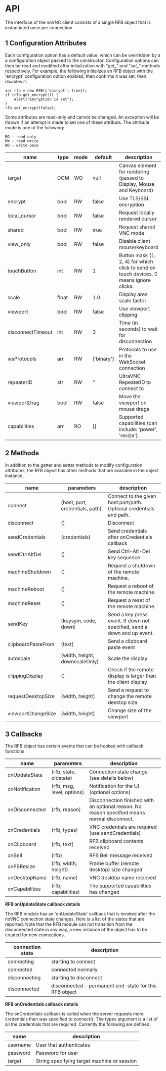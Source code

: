 # API

The interface of the noVNC client consists of a single RFB object that
is instantiated once per connection.


## 1 Configuration Attributes

Each configuration option has a default value, which can be overridden
by a a configuration object passed to the constructor. Configuration
options can then be read and modified after initialization with "get_*"
and "set_*" methods respectively. For example, the following
initializes an RFB object with the 'encrypt' configuration option
enabled, then confirms it was set, then disables it:

    var rfb = new RFB({'encrypt': true});
    if (rfb.get_encrypt()) {
        alert("Encryption is set");
    }
    rfb.set_encrypt(false);

Some attributes are read-only and cannot be changed. An exception will
be thrown if an attempt is made to set one of these attributs. The
attribute mode is one of the following:

    RO - read only
    RW - read write
    WO - write once

| name              | type  | mode | default    | description
| ----------------- | ----- | ---- | ---------- | ------------
| target            | DOM   | WO   | null       | Canvas element for rendering (passed to Display, Mouse and Keyboard)
| encrypt           | bool  | RW   | false      | Use TLS/SSL encryption
| local_cursor      | bool  | RW   | false      | Request locally rendered cursor
| shared            | bool  | RW   | true       | Request shared VNC mode
| view_only         | bool  | RW   | false      | Disable client mouse/keyboard
| touchButton       | int   | RW   | 1          | Button mask (1, 2, 4) for which click to send on touch devices. 0 means ignore clicks.
| scale             | float | RW   | 1.0        | Display area scale factor
| viewport          | bool  | RW   | false      | Use viewport clipping
| disconnectTimeout | int   | RW   | 3          | Time (in seconds) to wait for disconnection
| wsProtocols       | arr   | RW   | ['binary'] | Protocols to use in the WebSocket connection
| repeaterID        | str   | RW   | ''         | UltraVNC RepeaterID to connect to
| viewportDrag      | bool  | RW   | false      | Move the viewport on mouse drags
| capabilities      | arr   | RO   | []         | Supported capabilities (can include: 'power', 'resize')


## 2 Methods

In addition to the getter and setter methods to modify configuration
attributes, the RFB object has other methods that are available in the
object instance.

| name               | parameters                      | description
| ------------------ | ------------------------------- | ------------
| connect            | (host, port, credentials, path) | Connect to the given host:port/path. Optional credentials and path.
| disconnect         | ()                              | Disconnect
| sendCredentials    | (credentials)                   | Send credentials after onCredentials callback
| sendCtrlAltDel     | ()                              | Send Ctrl-Alt-Del key sequence
| machineShutdown    | ()                              | Request a shutdown of the remote machine.
| machineReboot      | ()                              | Request a reboot of the remote machine.
| machineReset       | ()                              | Request a reset of the remote machine.
| sendKey            | (keysym, code, down)            | Send a key press event. If down not specified, send a down and up event.
| clipboardPasteFrom | (text)                          | Send a clipboard paste event
| autoscale          | (width, height, downscaleOnly)  | Scale the display
| clippingDisplay    | ()                              | Check if the remote display is larger than the client display
| requestDesktopSize | (width, height)                 | Send a request to change the remote desktop size.
| viewportChangeSize | (width, height)                 | Change size of the viewport


## 3 Callbacks

The RFB object has certain events that can be hooked with callback
functions.

| name               | parameters                 | description
| ------------------ | -------------------------- | ------------
| onUpdateState      | (rfb, state, oldstate)     | Connection state change (see details below)
| onNotification     | (rfb, msg, level, options) | Notification for the UI (optional options)
| onDisconnected     | (rfb, reason)              | Disconnection finished with an optional reason. No reason specified means normal disconnect.
| onCredentials      | (rfb, types)               | VNC credentials are required (use sendCredentials)
| onClipboard        | (rfb, text)                | RFB clipboard contents received
| onBell             | (rfb)                      | RFB Bell message received
| onFBResize         | (rfb, width, height)       | Frame buffer (remote desktop) size changed
| onDesktopName      | (rfb, name)                | VNC desktop name recieved
| onCapabilities     | (rfb, capabilities)        | The supported capabilities has changed


__RFB onUpdateState callback details__

The RFB module has an 'onUpdateState' callback that is invoked after
the noVNC connection state changes. Here is a list of the states that
are reported. Note that the RFB module can not transition from the
disconnected state in any way, a new instance of the object has to be
created for new connections.

| connection state | description
| ---------------- | ------------
| connecting       | starting to connect
| connected        | connected normally
| disconnecting    | starting to disconnect
| disconnected     | disconnected - permanent end-state for this RFB object

__RFB onCredentials callback details__

The onCredentials callback is called when the server requests more
credentials than was specified to connect(). The types argument is a list
of all the credentials that are required. Currently the following are
defined:

| name     | description
| -------- | ------------
| username | User that authenticates
| password | Password for user
| target   | String specifying target machine or session
